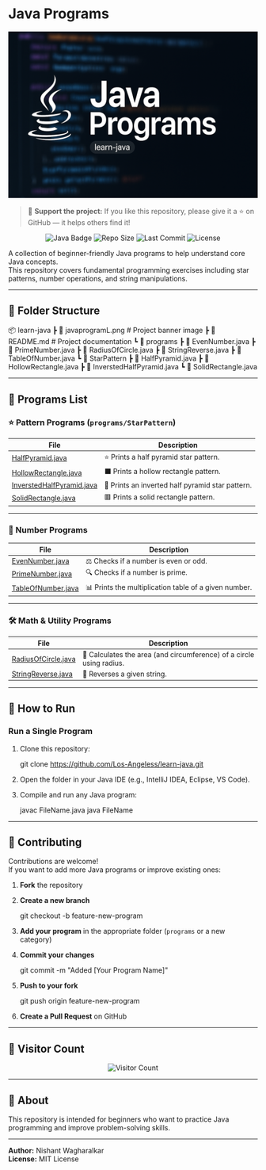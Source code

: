 # Java Programs

![Java Programs](images/javaprogramL.png)

> 📌 **Support the project:** If you like this repository, please give it a ⭐ on GitHub — it helps others find it!

<p align="center">
  <img src="https://img.shields.io/badge/Java-Programming-orange?logo=java&logoColor=white" alt="Java Badge">
  <img src="https://img.shields.io/github/repo-size/Los-Angeless/learn-java" alt="Repo Size">
  <img src="https://img.shields.io/github/last-commit/Los-Angeless/learn-java" alt="Last Commit">
  <img src="https://img.shields.io/github/license/Los-Angeless/learn-java" alt="License">
</p>

A collection of beginner-friendly Java programs to help understand core Java concepts.  
This repository covers fundamental programming exercises including star patterns, number operations, and string manipulations.

---

## 📂 Folder Structure


📦 learn-java
 ┣ 📜 javaprogramL.png         # Project banner image
 ┣ 📜 README.md               # Project documentation
 ┗ 📂 programs
    ┣ 📜 EvenNumber.java
    ┣ 📜 PrimeNumber.java
    ┣ 📜 RadiusOfCircle.java
    ┣ 📜 StringReverse.java
    ┣ 📜 TableOfNumber.java
    ┗ 📂 StarPattern
       ┣ 📜 HalfPyramid.java
       ┣ 📜 HollowRectangle.java
       ┣ 📜 InverstedHalfPyramid.java
       ┗ 📜 SolidRectangle.java
  

---

## 📂 Programs List

### ⭐ Pattern Programs (`programs/StarPattern`)

| File | Description |
|------|-------------|
| [HalfPyramid.java](programs/StarPattern/HalfPyramid.java) | ⭐ Prints a half pyramid star pattern. |
| [HollowRectangle.java](programs/StarPattern/HollowRectangle.java) | ⬛ Prints a hollow rectangle pattern. |
| [InverstedHalfPyramid.java](programs/StarPattern/InverstedHalfPyramid.java) | 🔻 Prints an inverted half pyramid star pattern. |
| [SolidRectangle.java](programs/StarPattern/SolidRectangle.java) | 🟥 Prints a solid rectangle pattern. |

---

### 🔢 Number Programs

| File | Description |
|------|-------------|
| [EvenNumber.java](programs/EvenNumber.java) | ⚖️ Checks if a number is even or odd. |
| [PrimeNumber.java](programs/PrimeNumber.java) | 🔍 Checks if a number is prime. |
| [TableOfNumber.java](programs/TableOfNumber.java) | 📊 Prints the multiplication table of a given number. |

---

### 🛠️ Math & Utility Programs

| File | Description |
|------|-------------|
| [RadiusOfCircle.java](programs/RadiusOfCircle.java) | 📏 Calculates the area (and circumference) of a circle using radius. |
| [StringReverse.java](programs/StringReverse.java) | 🔄 Reverses a given string. |

---

## 🚀 How to Run

### **Run a Single Program**
1. Clone this repository:
       
   git clone https://github.com/Los-Angeless/learn-java.git
     
2. Open the folder in your Java IDE (e.g., IntelliJ IDEA, Eclipse, VS Code).
3. Compile and run any Java program:
       
   javac FileName.java
   java FileName
     


---

## 🤝 Contributing

Contributions are welcome!  
If you want to add more Java programs or improve existing ones:

1. **Fork** the repository  
2. **Create a new branch**  
       
   git checkout -b feature-new-program
     
3. **Add your program** in the appropriate folder (`programs` or a new category)  
4. **Commit your changes**  
       
   git commit -m "Added [Your Program Name]"
     
5. **Push to your fork**  
       
   git push origin feature-new-program
     
6. **Create a Pull Request** on GitHub


---

## 👀 Visitor Count

<p align="center">
  <img src="https://komarev.com/ghpvc/?username=Los-Angeless&label=Visitors&color=blue&style=flat" alt="Visitor Count">
</p>

---

## 📌 About
This repository is intended for beginners who want to practice Java programming and improve problem-solving skills.

---
**Author:** Nishant Wagharalkar </br>
**License:** MIT License
